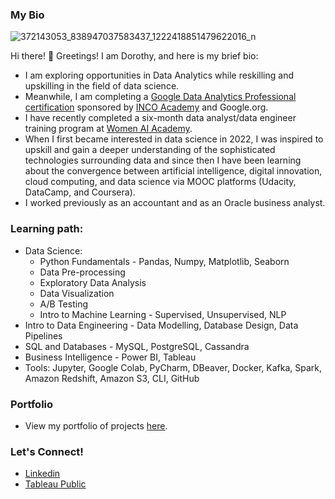 ### My Bio
![372143053_838947037583437_1222418851479622016_n](https://github.com/DSKunth/DSKunth/assets/98457852/93b69805-e440-49dc-a769-5d023c4cdc27)


Hi there! 👋 Greetings! I am Dorothy, and here is my brief bio:
- I am exploring opportunities in Data Analytics while reskilling and upskilling in the field of data science. 
- Meanwhile, I am completing a [Google Data Analytics Professional certification](https://www.coursera.org/professional-certificates/google-data-analytics) sponsored by [INCO Academy](https://incoacademy.de/en/programs/67) and Google.org.
- I have recently completed a six-month data analyst/data engineer training program at [Women AI Academy](https://www.womenaiacademy.com/).
- When I first became interested in data science in 2022, I was inspired to upskill and gain a deeper understanding of the sophisticated technologies surrounding data and since then I have been learning about the convergence between artificial intelligence, digital innovation, cloud computing, and data science via MOOC platforms (Udacity, DataCamp, and Coursera).
- I worked previously as an accountant and as an Oracle business analyst.

### Learning path:
  - Data Science:
      - Python Fundamentals - Pandas, Numpy, Matplotlib, Seaborn
      - Data Pre-processing
      - Exploratory Data Analysis
      - Data Visualization
      - A/B Testing
      - Intro to Machine Learning - Supervised, Unsupervised, NLP
  - Intro to Data Engineering - Data Modelling, Database Design, Data Pipelines
  - SQL and Databases - MySQL, PostgreSQL, Cassandra
  - Business Intelligence - Power BI, Tableau
  - Tools: Jupyter, Google Colab, PyCharm, DBeaver, Docker, Kafka, Spark, Amazon Redshift, Amazon S3, CLI, GitHub

  ### Portfolio
  - View my portfolio of projects [here](https://github.com/DSKunth/Project-Portfolio).

  ### Let's Connect!
  - [Linkedin](https://www.linkedin.com/in/dkunth/)
  - [Tableau Public](https://public.tableau.com/app/profile/dorothy.kunth)

  
